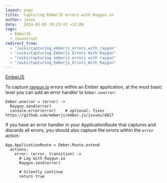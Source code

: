```yaml
---
layout: page
title:  Capturing EmberJS errors with Raygun.io
author: jevon
date:   2014-05-05 19:23:43 +12:00
tags:
  - EmberJS
  - Javascript
redirect_from:
  - "/wiki/capturing_emberjs_errors_with_raygun"
  - "/wiki/Capturing Emberjs Errors With Raygun"
  - "/wiki/capturing emberjs errors with raygun"
  - "/wiki/Capturing_Emberjs_Errors_With_Raygun"
---
```


[EmberJS](EmberJS.md)

To capture <a href="https://raygun.io">raygun.io</a> errors within an Ember application, at the most basic level you can add an error handler to `Ember.onerror`:

```
Ember.onerror = (error) ->
  Raygun.send(error)
  console.error(error)    # optional: fixes https://github.com/emberjs/ember.js/issues/4817
```

If you have an error handler in your ApplicationRoute that captures and discards all errors, you should also capture the errors within the `error` action:

```
App.ApplicationRoute = Ember.Route.extend
  actions:
    error: (error, transition) ->
      # Log with Raygun.io
      Raygun.send(error)

      # Silently continue
      return true
```
